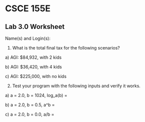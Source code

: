 
# CSCE 155E 
## Lab 3.0 Worksheet

Name(s) and Login(s):



1. What is the total final tax for the following scenarios?
  
  a) AGI: $84,932, with 2 kids


  b) AGI: $36,420, with 4 kids
  
  
  c) AGI: $225,000, with no kids


2. Test your program with the following inputs and verify it works.

  a) a = 2.0, b = 1024, log_a(b) = 
  
  
  b) a = 2.0, b = 0.5, a^b = 
  
  
  c) a = 2.0, b = 0.0, a/b = 
  

